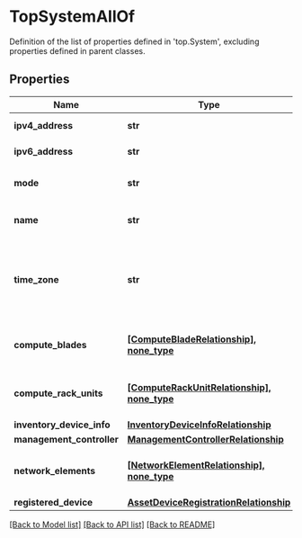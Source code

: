 # TopSystemAllOf

Definition of the list of properties defined in 'top.System', excluding properties defined in parent classes.
## Properties
Name | Type | Description | Notes
------------ | ------------- | ------------- | -------------
**ipv4_address** | **str** | The IPv4 address of system. | [optional] [readonly] 
**ipv6_address** | **str** | The IPv6 address of system. | [optional] [readonly] 
**mode** | **str** | The current mode of the system. | [optional] [readonly] 
**name** | **str** | The admin configured name of the system. | [optional] [readonly] 
**time_zone** | **str** | The operational timezone of the system, empty indicates no timezone has been set specifically. | [optional] 
**compute_blades** | [**[ComputeBladeRelationship], none_type**](ComputeBladeRelationship.md) | An array of relationships to computeBlade resources. | [optional] 
**compute_rack_units** | [**[ComputeRackUnitRelationship], none_type**](ComputeRackUnitRelationship.md) | An array of relationships to computeRackUnit resources. | [optional] [readonly] 
**inventory_device_info** | [**InventoryDeviceInfoRelationship**](InventoryDeviceInfoRelationship.md) |  | [optional] 
**management_controller** | [**ManagementControllerRelationship**](ManagementControllerRelationship.md) |  | [optional] 
**network_elements** | [**[NetworkElementRelationship], none_type**](NetworkElementRelationship.md) | An array of relationships to networkElement resources. | [optional] 
**registered_device** | [**AssetDeviceRegistrationRelationship**](AssetDeviceRegistrationRelationship.md) |  | [optional] 

[[Back to Model list]](../README.md#documentation-for-models) [[Back to API list]](../README.md#documentation-for-api-endpoints) [[Back to README]](../README.md)


